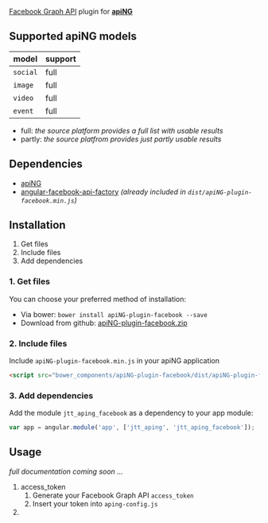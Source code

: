 [Facebook Graph API](https://developers.facebook.com/docs/graph-api) plugin for [**apiNG**](https://github.com/JohnnyTheTank/apiNG)

## Supported apiNG models
|  model   | support |
|----------|---------|
| `social` | full    |
| `image`  | full   |
| `video`  | full    |
| `event`  | full    |

* full: _the source platform provides a full list with usable results_
* partly: _the source platfrom provides just partly usable results_

## Dependencies
* [apiNG](https://github.com/JohnnyTheTank/apiNG)
* [angular-facebook-api-factory](https://github.com/JohnnyTheTank/angular-facebook-api-factory) _(already included in `dist/apiNG-plugin-facebook.min.js`)_

## Installation
1. Get files
2. Include files
3. Add dependencies

### 1. Get files
You can choose your preferred method of installation:

* Via bower: `bower install apiNG-plugin-facebook --save`
* Download from github: [apiNG-plugin-facebook.zip](https://github.com/JohnnyTheTank/apiNG-plugin-facebook/zipball/master)

### 2. Include files
Include `apiNG-plugin-facebook.min.js` in your apiNG application
```html
<script src="bower_components/apiNG-plugin-facebook/dist/apiNG-plugin-facebook.min.js"></script>
```

### 3. Add dependencies
Add the module `jtt_aping_facebook` as a dependency to your app module:
```js
var app = angular.module('app', ['jtt_aping', 'jtt_aping_facebook']);
```

## Usage
_full documentation coming soon ..._

1. access_token
    1. Generate your Facebook Graph API `access_token`
    2. Insert your token into `aping-config.js`
2.


